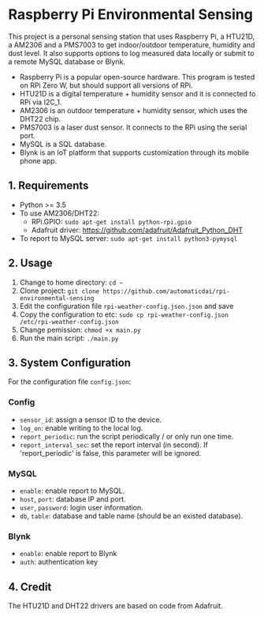 # Raspberry Pi Environmental Sensing

This project is a personal sensing station that uses Raspberry Pi, a HTU21D, a AM2306 and a PMS7003 to get indoor/outdoor temperature, humidity and dust level. It also supports options to log measured data locally or submit to a remote MySQL database or Blynk.

- Raspberry Pi is a popular open-source hardware. This program is tested on RPi Zero W, but should support all versions of RPi.
- HTU21D is a digital temperature + humidity sensor and it is connected to RPi via I2C_1.
- AM2306 is an outdoor temperature + humidity sensor, which uses the DHT22 chip.
- PMS7003 is a laser dust sensor. It connects to the RPi using the serial port.
- MySQL is a SQL database.
- Blynk is an IoT platform that supports customization through its mobile phone app.


## 1. Requirements

- Python >= 3.5
- To use AM2306/DHT22:
  - RPi.GPIO: `sudo apt-get install python-rpi.gpio`
  - Adafruit driver: https://github.com/adafruit/Adafruit_Python_DHT
- To report to MySQL server: `sudo apt-get install python3-pymysql`


## 2. Usage

1. Change to home directory: `cd ~`
2. Clone project: `git clone https://github.com/automaticdai/rpi-environmental-sensing`
3. Edit the configuration file `rpi-weather-config.json.json` and save
4. Copy the configuration to etc: `sudo cp rpi-weather-config.json /etc/rpi-weather-config.json`
5. Change pemission: `chmod +x main.py`
6. Run the main script: `./main.py`


## 3. System Configuration

For the configuration file `config.json`:

### Config

- `sensor_id`: assign a sensor ID to the device.
- `log_on`: enable writing to the local log.
- `report_periodic`: run the script periodically / or only run one time.
- `report_interval_sec`: set the report interval (in second). If 'report_periodic' is false, this parameter will be ignored.


### MySQL

- `enable`: enable report to MySQL.
- `host`, `port`: database IP and port.
- `user`, `password`: login user information.
- `db`, `table`: database and table name (should be an existed database).


### Blynk

- `enable`: enable report to Blynk
- `auth`: authentication key


## 4. Credit

The HTU21D and DHT22 drivers are based on code from Adafruit.

